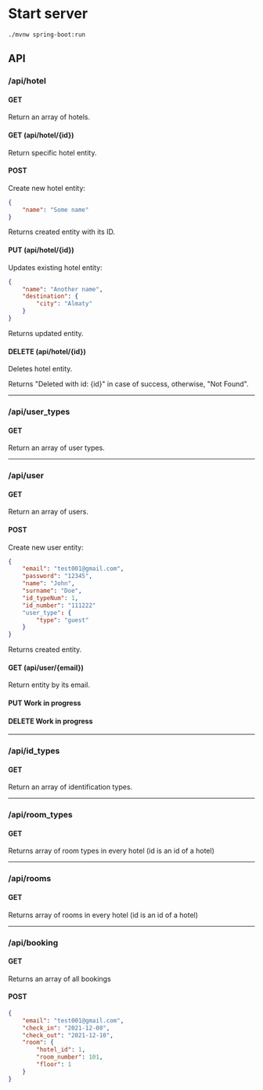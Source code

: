 # Start server

	./mvnw spring-boot:run
	
## API

### /api/hotel

#### GET
Return an array of hotels.

#### GET (api/hotel/{id})
Return specific hotel entity.

#### POST
Create new hotel entity:
```json
{
	"name": "Some name"
}
```

Returns created entity with its ID.

#### PUT (api/hotel/{id})
Updates existing hotel entity:
```json
{
	"name": "Another name",
	"destination": {
		"city": "Almaty"
	}
}
```

Returns updated entity.

#### DELETE (api/hotel/{id})
Deletes hotel entity.

Returns "Deleted with id: {id}" in case of success, otherwise, "Not Found".

----

### /api/user_types

#### GET
Return an array of user types.

----

### /api/user

#### GET
Return an array of users.

#### POST
Create new user entity:
```json
{
	"email": "test001@gmail.com",
	"password": "12345",
	"name": "John",
	"surname": "Doe",
	"id_typeNum": 1,
	"id_number": "111222"
	"user_type": {
		"type": "guest"
	}
}
```

Returns created entity.

#### GET (api/user/{email})
Return entity by its email.

#### PUT Work in progress

#### DELETE  Work in progress

----

### /api/id_types

#### GET
Return an array of identification types.

----

### /api/room_types

#### GET
Returns array of room types in every hotel (id is an id of a hotel)

----

### /api/rooms

#### GET
Returns array of rooms in every hotel (id is an id of a hotel)

----

### /api/booking

#### GET
Returns an array of all bookings

#### POST

```json
{
	"email": "test001@gmail.com",
	"check_in": "2021-12-08",
	"check_out": "2021-12-10",
	"room": {
		"hotel_id": 1,
		"room_number": 101,
		"floor": 1
	}
}
```
